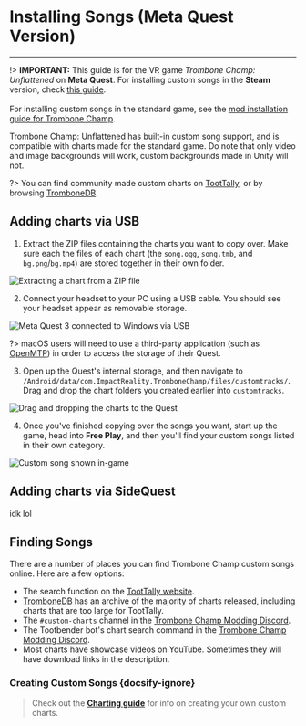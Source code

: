 # Installing Songs (Meta Quest Version)
---
!> **IMPORTANT:** This guide is for the VR game *Trombone Champ: Unflattened* on **Meta Quest**. For installing custom songs in the **Steam** version, check [this guide](installing-songs-steamvr).<br><br>For installing custom songs in the standard game, see the [mod installation guide for Trombone Champ](installing-r2modman).

Trombone Champ: Unflattened has built-in custom song support, and is compatible with charts made for the standard game. Do note that only video and image backgrounds will work, custom backgrounds made in Unity will not.

?> You can find community made custom charts on [TootTally](https://toottally.com/), or by browsing [TromboneDB](https://tc-mods.github.io/TromboneDB/).

## Adding charts via USB

1. Extract the ZIP files containing the charts you want to copy over. Make sure each the files of each chart (the `song.ogg`, `song.tmb`, and `bg.png`/`bg.mp4`) are stored together in their own folder.

![Extracting a chart from a ZIP file](../docs/files/vr/questextract.png)

2. Connect your headset to your PC using a USB cable. You should see your headset appear as removable storage.

![Meta Quest 3 connected to Windows via USB](../docs/files/vr/questusbconnected.png)

?> macOS users will need to use a third-party application (such as [OpenMTP](https://openmtp.ganeshrvel.com)) in order to access the storage of their Quest.

3. Open up the Quest's internal storage, and then navigate to `/Android/data/com.ImpactReality.TromboneChamp/files/customtracks/`. Drag and drop the chart folders you created earlier into `customtracks`.

![Drag and dropping the charts to the Quest](../docs/files/vr/questdraganddrop.png)

4. Once you've finished copying over the songs you want, start up the game, head into **Free Play**, and then you'll find your custom songs listed in their own category.

![Custom song shown in-game](../docs/files/vr/ingamequest.png)

## Adding charts via SideQuest
idk lol

## Finding Songs

There are a number of places you can find Trombone Champ custom songs online. Here are a few options:
- The search function on the [TootTally website](https://toottally.com/search/).
- [TromboneDB](https://tc-mods.github.io/TromboneDB/) has an archive of the majority of charts released, including charts that are too large for TootTally.
- The `#custom-charts` channel in the [Trombone Champ Modding Discord](https://discord.gg/KVzKRsbetJ).
- The Tootbender bot's chart search command in the [Trombone Champ Modding Discord](https://discord.gg/KVzKRsbetJ).
- Most charts have showcase videos on YouTube. Sometimes they will have download links in the description.

### Creating Custom Songs {docsify-ignore}

> Check out the [**Charting guide**](creating-charts) for info on creating your own custom charts.

